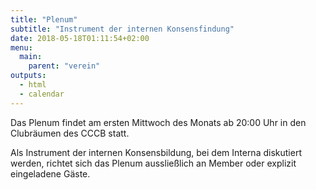 ```yaml
---
title: "Plenum"
subtitle: "Instrument der internen Konsensfindung"
date: 2018-05-18T01:11:54+02:00
menu:
  main:
    parent: "verein"
outputs:
  - html
  - calendar
---
```


Das Plenum findet am ersten Mittwoch des Monats ab 20:00 Uhr in den Clubräumen
des CCCB statt.

Als Instrument der internen Konsensbildung, bei dem Interna diskutiert werden,
richtet sich das Plenum aussließlich an Member oder explizit eingeladene Gäste.

